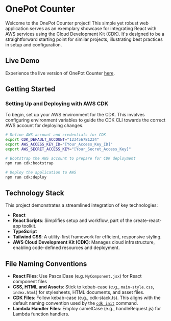 # OnePot Counter

Welcome to the OnePot Counter project! This simple yet robust web application serves as an exemplary showcase for integrating React with AWS services using the Cloud Development Kit (CDK). It's designed to be a straightforward starting point for similar projects, illustrating best practices in setup and configuration.

## Live Demo

Experience the live version of OnePot Counter [here](https://d252xm6a9k7j8o.cloudfront.net/).

## Getting Started

### Setting Up and Deploying with AWS CDK

To begin, set up your AWS environment for the CDK. This involves configuring environment variables to guide the CDK CLI towards the correct AWS account for deploying changes.

```sh
# Define AWS account and credentials for CDK
export CDK_DEFAULT_ACCOUNT="123456781234"
export AWS_ACCESS_KEY_ID="[Your_Access_Key_ID]"
export AWS_SECRET_ACCESS_KEY="[Your_Secret_Access_Key]"

# Bootstrap the AWS account to prepare for CDK deployment
npm run cdk:bootstrap

# Deploy the application to AWS
npm run cdk:deploy
```

## Technology Stack

This project demonstrates a streamlined integration of key technologies:

-   **React**
-   **React Scripts**: Simplifies setup and workflow, part of the create-react-app toolkit.
-   **TypeScript**
-   **Tailwind CSS**: A utility-first framework for efficient, responsive styling.
-   **AWS Cloud Development Kit (CDK)**: Manages cloud infrastructure, enabling code-defined resources and deployment.

## File Naming Conventions

-   **React Files**: Use PascalCase (e.g. `MyComponent.jsx`) for React component files
-   **CSS, HTML and Assets**: Stick to kebab-case (e.g., `main-style.css`, `index.html`) for stylesheets, HTML documents, and asset files.
-   **CDK Files**: Follow kebab-case (e.g., cdk-stack.ts). This aligns with the default naming convention used by the [`cdk init`](https://github.com/aws/aws-cdk/blob/main/packages/aws-cdk/README.md) command.
-   **Lambda Handler Files**: Employ camelCase (e.g., handleRequest.js) for Lambda function handlers.
